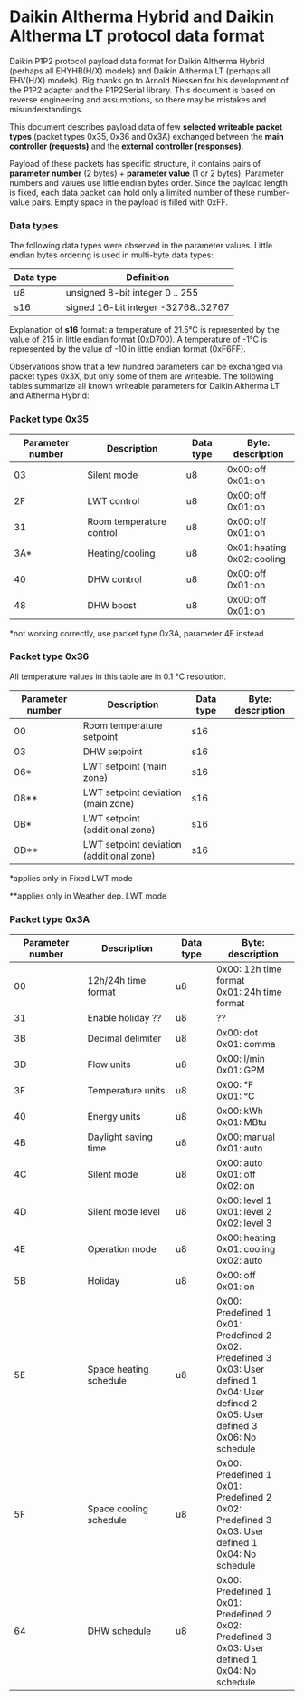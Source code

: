 # Daikin Altherma Hybrid and Daikin Altherma LT protocol data format

Daikin P1P2 protocol payload data format for Daikin Altherma Hybrid (perhaps all EHYHB(H/X) models) and Daikin Altherma LT (perhaps all  EHV(H/X) models). Big thanks go to Arnold Niessen for his development of the P1P2 adapter and the P1P2Serial library. This document is based on reverse engineering and assumptions, so there may be mistakes and misunderstandings.

This document describes payload data of few **selected writeable packet types** (packet types 0x35, 0x36 and 0x3A) exchanged between the **main controller (requests)** and the **external controller (responses)**. 

Payload of these packets has specific structure, it contains pairs of **parameter number** (2 bytes) + **parameter value** (1 or 2 bytes). Parameter numbers and values use little endian bytes order. Since the payload length is fixed, each data packet can hold only a limited number of these number-value pairs. Empty space in the payload is filled with 0xFF. 

### Data types

The following data types were observed in the parameter values. Little endian bytes ordering is used in multi-byte data types:

| Data type | Definition                          |
| --------- | ----------------------------------- |
| u8        | unsigned 8-bit integer 0 .. 255     |
| s16       | signed 16-bit integer -32768..32767 |

Explanation of **s16** format: a temperature of 21.5°C  is represented by the value of 215 in little endian format (0xD700). A temperature of  -1°C  is represented by the value of -10 in little endian format (0xF6FF).

Observations show that a few hundred parameters can be exchanged via packet types 0x3X, but only some of them are writeable. The following tables summarize all known writeable parameters for Daikin Altherma LT and Altherma Hybrid:

### Packet type 0x35

| Parameter number | Description              | Data type | Byte: description              |
| ---------------- | ------------------------ | --------- | ------------------------------ |
| 03               | Silent mode              | u8        | 0x00: off<br>0x01: on          |
| 2F               | LWT control              | u8        | 0x00: off<br/>0x01: on         |
| 31               | Room temperature control | u8        | 0x00: off<br/>0x01: on         |
| 3A*              | Heating/cooling          | u8        | 0x01: heating<br>0x02: cooling |
| 40               | DHW control              | u8        | 0x00: off<br/>0x01: on         |
| 48               | DHW boost                | u8        | 0x00: off<br/>0x01: on         |

*not working correctly, use packet type 0x3A, parameter 4E instead

### Packet type 0x36

All temperature values in this table are in 0.1 °C resolution.

| Parameter number | Description                              | Data type | Byte: description |
| ---------------- | ---------------------------------------- | --------- | ----------------- |
| 00               | Room temperature setpoint                | s16       |                   |
| 03               | DHW setpoint                             | s16       |                   |
| 06*              | LWT setpoint (main zone)                 | s16       |                   |
| 08**             | LWT setpoint deviation (main zone)       | s16       |                   |
| 0B*              | LWT setpoint (additional zone)           | s16       |                   |
| 0D**             | LWT setpoint deviation (additional zone) | s16       |                   |

*applies only in Fixed LWT mode

**applies only in Weather dep. LWT mode

### Packet type 0x3A

| Parameter number | Description            | Data type | Byte: description                                            |
| ---------------- | ---------------------- | --------- | ------------------------------------------------------------ |
| 00               | 12h/24h time format    | u8        | 0x00: 12h time format<br>0x01: 24h time format               |
| 31               | Enable holiday ??      | u8        | ??                                                           |
| 3B               | Decimal delimiter      | u8        | 0x00: dot<br/>0x01: comma                                    |
| 3D               | Flow units             | u8        | 0x00: l/min<br/>0x01: GPM                                    |
| 3F               | Temperature units      | u8        | 0x00: °F<br/>0x01: °C                                        |
| 40               | Energy units           | u8        | 0x00: kWh<br/>0x01: MBtu                                     |
| 4B               | Daylight saving time   | u8        | 0x00: manual<br>0x01: auto                                   |
| 4C               | Silent mode            | u8        | 0x00: auto<br/>0x01: off<br>0x02: on                         |
| 4D               | Silent mode level      | u8        | 0x00: level 1<br/>0x01: level 2<br/>0x02: level 3            |
| 4E               | Operation mode         | u8        | 0x00: heating<br/>0x01: cooling<br/>0x02: auto               |
| 5B               | Holiday                | u8        | 0x00: off<br>0x01: on                                        |
| 5E               | Space heating schedule | u8        | 0x00: Predefined 1<br>0x01: Predefined 2<br>0x02: Predefined 3<br>0x03: User defined 1<br>0x04: User defined 2<br>0x05: User defined 3<br>0x06: No schedule<br> |
| 5F               | Space cooling schedule | u8        | 0x00: Predefined 1<br>0x01: Predefined 2<br>0x02: Predefined 3<br>0x03: User defined 1<br>0x04: No schedule<br/> |
| 64               | DHW schedule           | u8        | 0x00: Predefined 1<br>0x01: Predefined 2<br>0x02: Predefined 3<br>0x03: User defined 1<br>0x04: No schedule |

